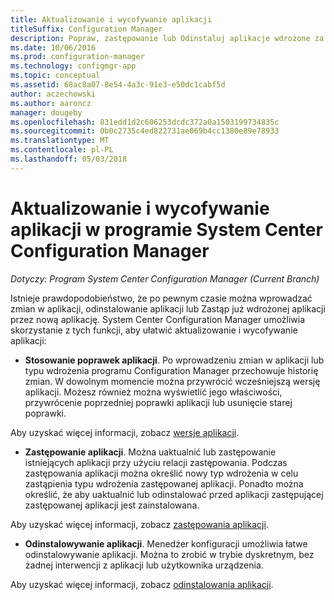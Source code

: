 ```yaml
---
title: Aktualizowanie i wycofywanie aplikacji
titleSuffix: Configuration Manager
description: Popraw, zastępowanie lub Odinstaluj aplikacje wdrożone za pomocą programu System Center Configuration Manager.
ms.date: 10/06/2016
ms.prod: configuration-manager
ms.technology: configmgr-app
ms.topic: conceptual
ms.assetid: 68ac8a07-8e54-4a3c-91e3-e50dc1cabf5d
author: aczechowski
ms.author: aaroncz
manager: dougeby
ms.openlocfilehash: 831edd1d2c606253dcdc372a0a1503199734835c
ms.sourcegitcommit: 0b0c2735c4ed822731ae069b4cc1380e89e78933
ms.translationtype: MT
ms.contentlocale: pl-PL
ms.lasthandoff: 05/03/2018
---
```

# <a name="update-and-retire-applications-with-system-center-configuration-manager"></a>Aktualizowanie i wycofywanie aplikacji w programie System Center Configuration Manager

*Dotyczy: Program System Center Configuration Manager (Current Branch)*


Istnieje prawdopodobieństwo, że po pewnym czasie można wprowadzać zmian w aplikacji, odinstalowanie aplikacji lub Zastąp już wdrożonej aplikacji przez nową aplikację. System Center Configuration Manager umożliwia skorzystanie z tych funkcji, aby ułatwić aktualizowanie i wycofywanie aplikacji:  

-   **Stosowanie poprawek aplikacji**. Po wprowadzeniu zmian w aplikacji lub typu wdrożenia programu Configuration Manager przechowuje historię zmian. W dowolnym momencie można przywrócić wcześniejszą wersję aplikacji. Możesz również można wyświetlić jego właściwości, przywrócenie poprzedniej poprawki aplikacji lub usunięcie starej poprawki.  

  Aby uzyskać więcej informacji, zobacz [wersje aplikacji](revise-and-supersede-applications.md#application-revisions).  

-   **Zastępowanie aplikacji**. Można uaktualnić lub zastępowanie istniejących aplikacji przy użyciu relacji zastępowania. Podczas zastępowania aplikacji można określić nowy typ wdrożenia w celu zastąpienia typu wdrożenia zastępowanej aplikacji. Ponadto można określić, że aby uaktualnić lub odinstalować przed aplikacji zastępującej zastępowanej aplikacji jest zainstalowana.  

  Aby uzyskać więcej informacji, zobacz [zastępowania aplikacji](revise-and-supersede-applications.md#application-supersedence).  

-   **Odinstalowywanie aplikacji**. Menedżer konfiguracji umożliwia łatwe odinstalowywanie aplikacji. Można to zrobić w trybie dyskretnym, bez żadnej interwencji z aplikacji lub użytkownika urządzenia.  

  Aby uzyskać więcej informacji, zobacz [odinstalowania aplikacji](uninstall-applications.md).  
